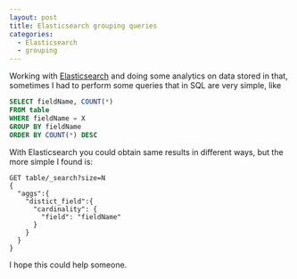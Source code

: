 ```yaml
---
layout: post
title: Elasticsearch grouping queries
categories:
  - Elasticsearch
  - grouping
---
```


Working with [Elasticsearch](https://www.elastic.co/products/elasticsearch) and doing some analytics on data stored in that, sometimes I had to perform some queries that in SQL are very simple, like

```sql
SELECT fieldName, COUNT(*)
FROM table
WHERE fieldName = X
GROUP BY fieldName
ORDER BY COUNT(*) DESC
```

With Elasticsearch you could obtain same results in different ways, but the more simple I found is:

```
GET table/_search?size=N
{
  "aggs":{
    "distict_field":{
      "cardinality": {
        "field": "fieldName"
      }
    }
  }
}
```

I hope this could help someone.

